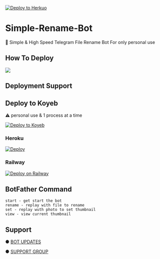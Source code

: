 [![Deploy to Herkuo](https://www.herokucdn.com/deploy/button.svg)](https://heroku.com/deploy?template=https://github.com/soulpc/Simple-Rename-Bot)








# Simple-Rename-Bot 

📝 Simple & High Speed Telegram File Rename Bot For only personal use 


## How To Deploy

<a href="https://youtu.be/oc847WvOUaI"><img src="https://img.shields.io/badge/Watch%20Tutorial%20On%20YouTube-red.svg?logo=Youtube"></a>                     

## Deployment Support


## Deploy to Koyeb

⚠️ personal use & 1 process at a time 

[![Deploy to Koyeb](https://www.koyeb.com/static/images/deploy/button.svg)](https://app.koyeb.com/deploy?type=git&repository=github.com/ritheshrkrm/Simple-Rename-Bot&env[BOT_TOKEN]&env[API_ID]&env[API_HASH]&env[ADMIN]&env[CAPTION]&env[THUMBNAIL]&run_command=python%20bot.py&branch=main&name=renamer)              

### Heroku

[![Deploy](https://www.herokucdn.com/deploy/button.svg)](https://heroku.com/deploy?template=https://github.com/ritheshrkrm/Simple-Rename-Bot)

### Railway

[![Deploy on Railway](https://railway.app/button.svg)](https://railway.app/new/template/g2VXFP)

## BotFather Command
```
start - get start the bot
rename - replay with file to rename
set - replay wuth photo to set thumbnail
view - view current thumbnail 
```


## Support

● [BOT UPDATES](https://t.me/rai_info17)

● [SUPPORT GROUP](https://t.me/raixchat)
